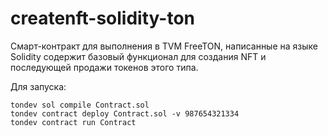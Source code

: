 # createnft-solidity-ton

Смарт-контракт для выполнения в TVM FreeTON, написанные на языке Solidity содержит базовый функционал для создания NFT и последующей продажи токенов этого типа.

Для запуска:

    tondev sol compile Contract.sol
    tondev contract deploy Contract.sol -v 987654321334
    tondev contract run Contract
